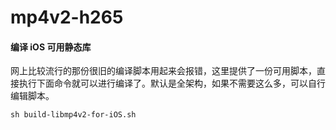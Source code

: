 # mp4v2-h265

#### 编译 iOS 可用静态库

网上比较流行的那份很旧的编译脚本用起来会报错，这里提供了一份可用脚本，直接执行下面命令就可以进行编译了。默认是全架构，如果不需要这么多，可以自行编辑脚本。

```shell
sh build-libmp4v2-for-iOS.sh
```

